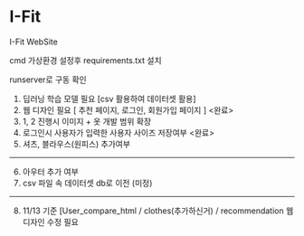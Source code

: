 # I-Fit
I-Fit WebSite

cmd 가상환경 설정후 requirements.txt 설치

runserver로 구동 확인

1. 딥러닝 학습 모델 필요 [csv 활용하여 데이터셋 활용]
2. 웹 디자인 필요 [ 추천 페이지, 로그인, 회원가입 페이지 ] <완료>
3. 1, 2 진행시 이미지 + 옷 개발 범위 확장
4. 로그인시 사용자가 입력한 사용자 사이즈 저장여부 <완료>
5. 셔츠, 블라우스(원피스) 추가여부
-----------------------------------------
6. 아우터 추가 여부
7. csv 파일 속 데이터셋 db로 이전 (미정)
-----------------------------------------
8. 11/13 기준 [User_compare_html / clothes(추가하신거) / recommendation 웹 디자인 수정 필요
